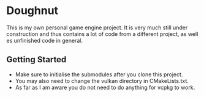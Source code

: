 # Doughnut

This is my own personal game engine project. It is very much still under construction and thus contains a lot of code from a different project, as well es unfinished code in general.

## Getting Started

- Make sure to initialise the submodules after you clone this project. 
- You may also need to change the vulkan directory in CMakeLists.txt. 
- As far as I am aware you do not need to do anything for vcpkg to work.
